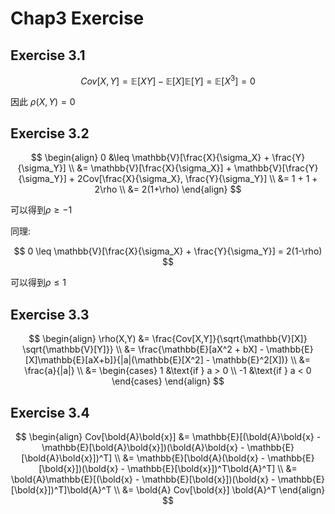 # Chap3 Exercise

## Exercise 3.1

$$
Cov[X, Y] = \mathbb{E}[XY] - \mathbb{E}[X]\mathbb{E}[Y] = \mathbb{E}[X^3] = 0
$$

因此 $\rho(X, Y) =0$

## Exercise 3.2

$$
\begin{align}
0 &\leq \mathbb{V}[\frac{X}{\sigma_X} + \frac{Y}{\sigma_Y}] \\
&= \mathbb{V}[\frac{X}{\sigma_X}] + \mathbb{V}[\frac{Y}{\sigma_Y}] + 2Cov[\frac{X}{\sigma_X}, \frac{Y}{\sigma_Y}] \\
&= 1 + 1 + 2\rho \\
&= 2(1+\rho)
\end{align}
$$

可以得到$\rho \geq -1$

同理:

$$ 0 \leq \mathbb{V}[\frac{X}{\sigma_X} + \frac{Y}{\sigma_Y}] = 2(1-\rho) $$

可以得到$\rho \leq 1$

## Exercise 3.3

$$
\begin{align}
\rho(X,Y) &= \frac{Cov[X,Y]}{\sqrt{\mathbb{V}[X]} \sqrt{\mathbb{V}[Y]}} \\
&= \frac{\mathbb{E}[aX^2 + bX] - \mathbb{E}[X]\mathbb{E}[aX+b]}{|a|(\mathbb{E}[X^2] - \mathbb{E}^2[X])} \\
&= \frac{a}{|a|}    \\
&= \begin{cases}
    1 &\text{if } a > 0 \\
    -1 &\text{if } a < 0
    \end{cases}
\end{align}
$$

## Exercise 3.4

$$
\begin{align}
Cov[\bold{A}\bold{x}] &= \mathbb{E}[(\bold{A}\bold{x} - \mathbb{E}[\bold{A}\bold{x}])(\bold{A}\bold{x} - \mathbb{E}[\bold{A}\bold{x}])^T] \\
&= \mathbb{E}[\bold{A}(\bold{x} - \mathbb{E}[\bold{x}])(\bold{x} - \mathbb{E}[\bold{x}])^T\bold{A}^T] \\
&= \bold{A}\mathbb{E}[(\bold{x} - \mathbb{E}[\bold{x}])(\bold{x} - \mathbb{E}[\bold{x}])^T]\bold{A}^T \\
&= \bold{A} Cov[\bold{x}] \bold{A}^T
\end{align}
$$
